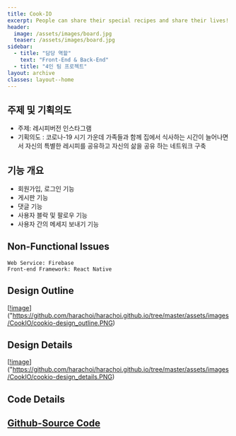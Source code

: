 ```yaml
---
title: Cook-IO
excerpt: People can share their special recipes and share their lives!
header:
  image: /assets/images/board.jpg
  teaser: /assets/images/board.jpg
sidebar:
  - title: "담당 역할"
    text: "Front-End & Back-End"
  - title: "4인 팀 프로젝트"
layout: archive
classes: layout--home
---
```


## 주제 및 기획의도

- 주제: 레시피버전 인스타그램
- 기획의도 : 코로나-19 시기 가운데 가족들과 함께 집에서 식사하는 시간이 늘어나면서 자신의 특별한 레시피를 공유하고 자신의 삶을 공유 하는 네트워크 구축

## 기능 개요

- 회원가입, 로그인 기능
- 게시판 기능
- 댓글 기능
- 사용자 블락 및 팔로우 기능
- 사용자 간의 메세지 보내기 기능

## Non-Functional Issues

```
Web Service: Firebase
Front-end Framework: React Native
```

## Design Outline

<!-- <img src="https://github.com/harachoi/harachoi.github.io/tree/master/assets/images/CookIO/cookio-design_outline.png" width="100%" align="center"> -->

[[!image](https://github.com/harachoi/harachoi.github.io/tree/master/assets/images/CookIO/cookio-design_outline.PNG)]("https://github.com/harachoi/harachoi.github.io/tree/master/assets/images/CookIO/cookio-design_outline.PNG)

## Design Details

<!-- <img src="https://github.com/harachoi/harachoi.github.io/tree/master/assets/images/CookIO/cookio-design_details.png" width="100%" align="center"> -->

[[!image](https://github.com/harachoi/harachoi.github.io/tree/master/assets/images/CookIO/cookio-design_details.PNG)]("https://github.com/harachoi/harachoi.github.io/tree/master/assets/images/CookIO/cookio-design_details.PNG)

<!-- ## 화면 구성	

프로젝트 화면 구성 Site 맵 - 이미지를 클릭해주세요!

{% include gallery caption="" %} -->



## Code Details

## [Github-Source Code](https://github.com/harachoi/Cook-I-O)
